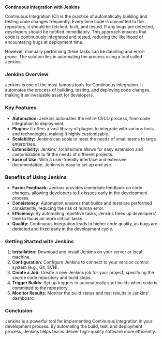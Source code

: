 **Continuous Integration with Jenkins**

Continuous Integration (CI) is the practice of automatically building and testing code changes frequently. Every time code is committed to the repository, it should be fetched, built, and tested. If any bugs are detected, developers should be notified immediately. This approach ensures that code is continuously integrated and tested, reducing the likelihood of encountering bugs at deployment time.

However, manually performing these tasks can be daunting and error-prone. The solution lies in automating the process using a tool called Jenkins.

### Jenkins Overview

Jenkins is one of the most famous tools for Continuous Integration. It automates the process of building, testing, and deploying code changes, making it an invaluable asset for developers.

### Key Features

- **Automation:** Jenkins automates the entire CI/CD process, from code integration to deployment.
- **Plugins:** It offers a vast library of plugins to integrate with various tools and technologies, making it highly customizable.
- **Scalability:** Jenkins can scale to meet the needs of small teams to large enterprises.
- **Extensibility:** Jenkins' architecture allows for easy extension and customization to fit the needs of different projects.
- **Ease of Use:** With a user-friendly interface and extensive documentation, Jenkins is easy to set up and use.

### Benefits of Using Jenkins

- **Faster Feedback:** Jenkins provides immediate feedback on code changes, allowing developers to fix issues early in the development process.
- **Consistency:** Automation ensures that builds and tests are performed consistently, reducing the risk of human error.
- **Efficiency:** By automating repetitive tasks, Jenkins frees up developers' time to focus on more critical tasks.
- **Quality:** Continuous Integration leads to higher code quality, as bugs are detected and fixed early in the development cycle.

### Getting Started with Jenkins

1. **Installation:** Download and install Jenkins on your server or local machine.
2. **Configuration:** Configure Jenkins to connect to your version control system (e.g., Git, SVN).
3. **Create a Job:** Create a new Jenkins job for your project, specifying the source code repository and build steps.
4. **Trigger Builds:** Set up triggers to automatically start builds when code is committed to the repository.
5. **Monitor Results:** Monitor the build status and test results in Jenkins' dashboard.

### Conclusion

Jenkins is a powerful tool for implementing Continuous Integration in your development process. By automating the build, test, and deployment process, Jenkins helps teams deliver high-quality software more efficiently.
